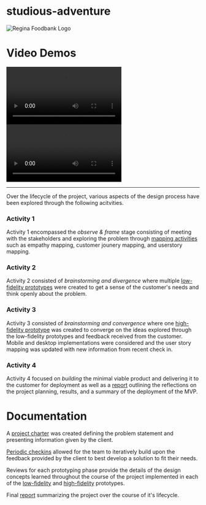 # studious-adventure

![Regina Foodbank Logo](https://pears.softsys.ca/wp-content/themes/siteTheme/images/logo.png)

# Video Demos

![demo 0](https://user-images.githubusercontent.com/70604257/162843438-fe6f924d-7681-4bc4-969f-248ff7c2ed1e.mov)    ![demo 1](https://user-images.githubusercontent.com/70604257/162843538-f36f9ed8-9935-4926-94ff-c93e4ee9e9f8.mov)


---
Over the lifecycle of the project, various aspects of the design process have been explored through the following acitvities.

### Activity 1
Activity 1 encompassed the *observe & frame* stage consisting of meeting with the stakeholders and exploring the problem through [mapping activities](Mapping%20Activities/) such as empathy mapping, customer jounery mapping, and userstory mapping.

### Activity 2
Activity 2 consisted of *brainstorming and divergence* where multiple [low-fidelity prototypes](Prototyping/Low%20Fidelity%20Prototypes/) were created to get a sense of the customer's needs and think openly about the problem.

### Activity 3
Activity 3 consisted of *brainstorming and convergence* where one [high-fidelity prototype](Prototyping/High%20Fidelity%20Prototype/) was created to converge on the ideas explored through the low-fidelity prototypes and feedback received from the customer. Mobile and desktop implementations were considered and the user story mapping was updated with new information from recent check in.

### Activity 4
Activity 4 focused on *building* the minimal viable product and delivering it to the customer for deployment as well as a [report](Report/) outlining the reflections on the project planning, results, and a summary of the deployment of the MVP.

# Documentation

A [project charter](Documentation/ProjectCharter.md) was created defining the problem statement and presenting information given by the client.

[Periodic checkins](Documentation/Client-checkin-summary-notes.md) allowed for the team to iteratively build upon the feedback provided by the client to best develop a solution to fit their needs.

Reviews for each prototyping phase provide the details of the design concepts learned throughout the course of the project implemented in each of the [low-fidelity](Prototyping/Low%20Fidelity%20Prototypes/) and [high-fidelity](Prototyping/High%20Fidelity%20Prototype/) prototypes.

Final [report](Report/) summarizing the project over the course of it's lifecycle.




